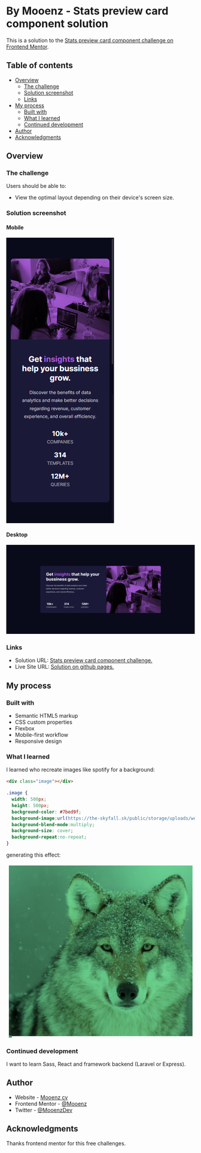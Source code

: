 # By Mooenz - Stats preview card component solution

This is a solution to the [Stats preview card component challenge on Frontend Mentor](https://www.frontendmentor.io/challenges/stats-preview-card-component-8JqbgoU62). 

## Table of contents

- [Overview](#overview)
  - [The challenge](#the-challenge)
  - [Solution screenshot](#solution-screenshot)
  - [Links](#links)
- [My process](#my-process)
  - [Built with](#built-with)
  - [What I learned](#what-i-learned)
  - [Continued development](#continued-development)
- [Author](#author)
- [Acknowledgments](#acknowledgments)

## Overview

### The challenge

Users should be able to:

- View the optimal layout depending on their device's screen size.

### Solution screenshot

#### Mobile

![Mobile](./solution-capture/Mooenz-mobile-solution.png)

#### Desktop

![Desktop](./solution-capture/Mooenz-desktop-solution.png)


### Links

- Solution URL: [Stats preview card component challenge.](https://www.frontendmentor.io/solutions/html-css-flexbox-mobile-first-and-responsive-design-VRMnqgC1P)
- Live Site URL: [Solution on github pages.](https://mooenz.github.io/frontend-portafolio/stats-preview-card-component-main/)

## My process

### Built with

- Semantic HTML5 markup
- CSS custom properties
- Flexbox
- Mobile-first workflow
- Responsive design

### What I learned

I learned who recreate images like spotify for a background:

```html
<div class="image"></div>
```

```css
.image {
  width: 500px;
  height: 500px;
  background-color: #7bed9f;
  background-image:url(https://the-skyfall.sk/public/storage/uploads/wolf.jpeg);
  background-blend-mode:multiply;
  background-size: cover;
  background-repeat:no-repeat;
}
```
generating this effect:

![Desktop](./solution-capture/wolf-capture.png)

### Continued development

I want to learn Sass, React and framework backend (Laravel or Express).

## Author

- Website - [Mooenz cv](https://mooenz.github.io/curriculum-vitae/)
- Frontend Mentor - [@Mooenz](https://www.frontendmentor.io/profile/Mooenz)
- Twitter - [@MooenzDev](https://www.twitter.com/MooenzDev)

## Acknowledgments

Thanks frontend mentor for this free challenges.